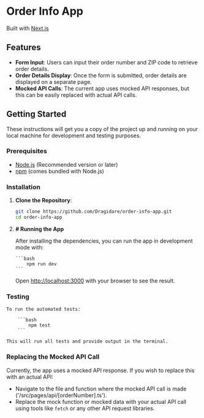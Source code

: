 # Order Info App

Built with [Next.js](https://nextjs.org/)

## Features

- **Form Input**: Users can input their order number and ZIP code to retrieve order details.
- **Order Details Display**: Once the form is submitted, order details are displayed on a separate page.
- **Mocked API Calls**: The current app uses mocked API responses, but this can be easily replaced with actual API calls.

## Getting Started

These instructions will get you a copy of the project up and running on your local machine for development and testing purposes.

### Prerequisites

- [Node.js](https://nodejs.org/) (Recommended version or later)
- [npm](https://www.npmjs.com/) (comes bundled with Node.js)

### Installation

1.  **Clone the Repository**:

    ```bash
    git clone https://github.com/Dragidare/order-info-app.git
    cd order-info-app

    ```

2.  **# Running the App**

    After installing the dependencies, you can run the app in development mode with:

        ```bash
            npm run dev
        ```

    Open [http://localhost:3000](http://localhost:3000) with your browser to see the result.

### Testing

    To run the automated tests:

        ```bash
            npm test
        ```

    This will run all tests and provide output in the terminal.

### Replacing the Mocked API Call

Currently, the app uses a mocked API response. If you wish to replace this with an actual API:

- Navigate to the file and function where the mocked API call is made ('/src/pages/api/[orderNumber].ts').
- Replace the mock function or mocked data with your actual API call using tools like `fetch` or any other API request libraries.
